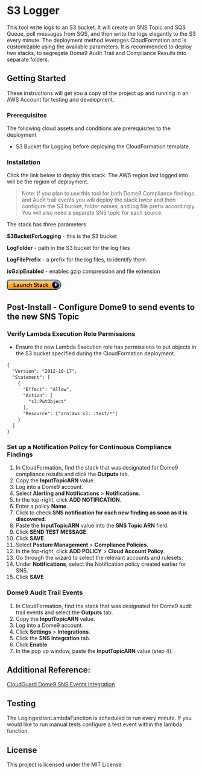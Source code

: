 # S3 Logger

This tool write logs to an S3 bucket. It will create an SNS Topic and SQS Queue, poll messages from SQS, and then write the logs elegantly to the S3 every minute. The deployment method leverages CloudFormation and is customizable using the available parameters. It is recommended to deploy two stacks, to segregate Dome9 Audit Trail and Compliance Results into separate folders.

## Getting Started

These instructions will get you a copy of the project up and running in an AWS Account for testing and development.

### Prerequisites

The following cloud assets and conditions are prerequisites to the deployment

* S3 Bucket for Logging before deploying the CloudFormation template.

### Installation

Click the link below to deploy this stack. The AWS region last logged into will be the region of deployment.
> Note: If you plan to use this tool for both Dome9 Compliance findings and Audit trail events you will deploy the stack _twice_ and then configure the S3 bucket, folder names, and log file prefix accordingly. You will also need a separate SNS topic for each source. 

The stack has three parameters

**S3BucketForLogging** - this is the S3 bucket

**LogFolder** - path in the S3 bucket for the log files

**LogFilePrefix** - a prefix for the log files, to identify them

**isGzipEnabled** - enables gzip compression and file extension


[<img src="docs/pictures/cloudformation-launch-stack.png">](https://console.aws.amazon.com/cloudformation/home?#/stacks/new?stackName=dome9s3Logger&templateURL=https://dome9-tools-us-east-1.s3.amazonaws.com/dome9s3logger/s3logger_cftemplate.yaml)

## Post-Install - Configure Dome9 to send events to the new SNS Topic

### Verify Lambda Execution Role Permissions
* Ensure the new Lambda Execution role has permissions to put objects in the S3 bucket specified during the CloudFormation deployment.

```
{
  "Version": "2012-10-17",
  "Statement": [
    {
      "Effect": "Allow",
      "Action": [
        "s3:PutObject"
      ],
      "Resource": ["arn:aws:s3:::test/*"]
    }
  ]
}
```

### Set up a Notification Policy for Continuous Compliance Findings
1. In CloudFormation, find the stack that was designated for Dome9 compliance results and click the **Outputs** tab. 
1. Copy the **InputTopicARN** value.
1. Log into a Dome9 account.
1. Select **Alerting and Notifications** > **Notifications**.
1. In the top-right, click  **ADD NOTIFICATION**.
1. Enter a policy **Name**.
1. Click to check **SNS notification for each new finding as soon as it is discovered**.
1. Paste the **InputTopicARN** value into the **SNS Topic ARN** field.
1. Click **SEND TEST MESSAGE**.
1. Click **SAVE**.
1. Select **Posture Management** > **Compliance Policies**.
1. In the top-right, click  **ADD POLICY** > **Cloud Account Policy**.
1. Go through the wizard to select the relevant accounts and rulesets.
1. Under **Notifications**, select the Notification policy created earlier for SNS.
1. Click **SAVE**

### Dome9 Audit Trail Events
1. In CloudFormation, find the stack that was designated for Dome9 audit trail events and select the **Outputs** tab. 
1. Copy the **InputTopicARN** value.
1. Log into a Dome9 account.  
1. Click **Settings** > **Integrations**. 
1. Click the **SNS Integration** tab.
1. Click **Enable**.
1. In the pop up window, paste the **InputTopicARN** value (step 4).

## Additional Reference: 
[CloudGuard Dome9 SNS Events Integration](https://supportcenter.checkpoint.com/supportcenter/portal?eventSubmit_doGoviewsolutiondetails=&solutionid=sk145195&partition=General&product=CloudGuard)


## Testing
The LogIngestionLambdaFunction is scheduled to run every minute. If you would like to run manual tests configure a test event within the lambda function.

## License

This project is licensed under the MIT License
